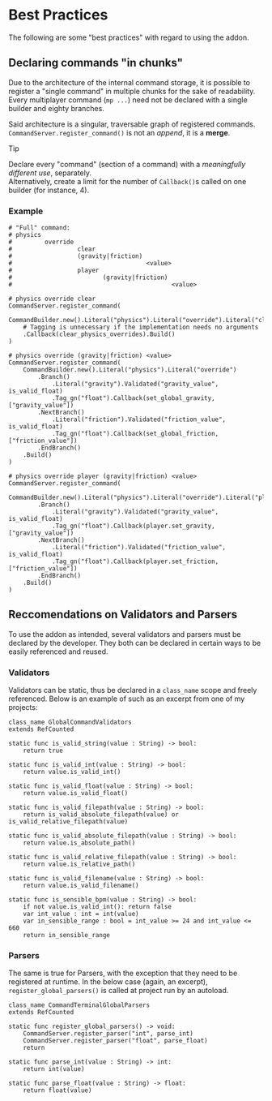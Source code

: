 
# Best Practices

The following are some "best practices" with regard to using the addon.

## Declaring commands "in chunks"

Due to the architecture of the internal command storage, it is possible to register a "single command" in multiple chunks for the sake of readability. Every multiplayer command (`mp ...`) need not be declared with a single builder and eighty branches.

Said architecture is a singular, traversable graph of registered commands. `CommandServer.register_command()` is not an *append*, it is a **merge**.

> [!TIP]
> Declare every "command" (section of a command) with a *meaningfully different use*, separately. 
> </br>Alternatively, create a limit for the number of `Callback()`s called on one builder (for instance, 4).

### Example

```gdscript
# "Full" command:
# physics 
#         override 
#                  clear
#                  (gravity|friction) 
#                                     <value>
#                  player 
#                         (gravity|friction) 
#                                            <value>

# physics override clear
CommandServer.register_command(
    CommandBuilder.new().Literal("physics").Literal("override").Literal("clear")
    # Tagging is unnecessary if the implementation needs no arguments
    .Callback(clear_physics_overrides).Build()
)

# physics override (gravity|friction) <value>
CommandServer.register_command(
    CommandBuilder.new().Literal("physics").Literal("override")
        .Branch()
            .Literal("gravity").Validated("gravity_value", is_valid_float)
            .Tag_gn("float").Callback(set_global_gravity, ["gravity_value"])
        .NextBranch()
            .Literal("friction").Validated("friction_value", is_valid_float)
            .Tag_gn("float").Callback(set_global_friction, ["friction_value"])
        .EndBranch()
    .Build()
)

# physics override player (gravity|friction) <value>
CommandServer.register_command(
    CommandBuilder.new().Literal("physics").Literal("override").Literal("player")
        .Branch()
            .Literal("gravity").Validated("gravity_value", is_valid_float)
            .Tag_gn("float").Callback(player.set_gravity, ["gravity_value"])
        .NextBranch()
            .Literal("friction").Validated("friction_value", is_valid_float)
            .Tag_gn("float").Callback(player.set_friction, ["friction_value"])
        .EndBranch()
    .Build()
)
```

## Reccomendations on Validators and Parsers

To use the addon as intended, several validators and parsers must be declared by the developer. They both can be declared in certain ways to be easily referenced and reused.

### Validators

Validators can be static, thus be declared in a `class_name` scope and freely referenced. Below is an example of such as an excerpt from one of my projects:

```gdscript
class_name GlobalCommandValidators
extends RefCounted

static func is_valid_string(value : String) -> bool:
    return true

static func is_valid_int(value : String) -> bool:
    return value.is_valid_int()

static func is_valid_float(value : String) -> bool:
    return value.is_valid_float()

static func is_valid_filepath(value : String) -> bool:
    return is_valid_absolute_filepath(value) or is_valid_relative_filepath(value)

static func is_valid_absolute_filepath(value : String) -> bool:
    return value.is_absolute_path()

static func is_valid_relative_filepath(value : String) -> bool:
    return value.is_relative_path()

static func is_valid_filename(value : String) -> bool:
    return value.is_valid_filename()

static func is_sensible_bpm(value : String) -> bool:
    if not value.is_valid_int(): return false
    var int_value : int = int(value)
    var in_sensible_range : bool = int_value >= 24 and int_value <= 660
    return in_sensible_range
```

### Parsers

The same is true for Parsers, with the exception that they need to be registered at runtime. In the below case (again, an excerpt), `register_global_parsers()` is called at project run by an autoload.

```gdscript
class_name CommandTerminalGlobalParsers
extends RefCounted

static func register_global_parsers() -> void:
    CommandServer.register_parser("int", parse_int)
    CommandServer.register_parser("float", parse_float)
    return

static func parse_int(value : String) -> int:
    return int(value)

static func parse_float(value : String) -> float:
    return float(value)
```
